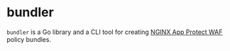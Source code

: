 # bundler

`bundler` is a Go library and a CLI tool for creating [NGINX App Protect WAF](https://docs.nginx.com/nginx-app-protect-waf/) policy bundles.
